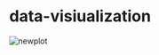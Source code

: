 # data-visiualization

![newplot](https://github.com/user-attachments/assets/5d845218-13eb-4689-b1bc-fba3d68fd466)
